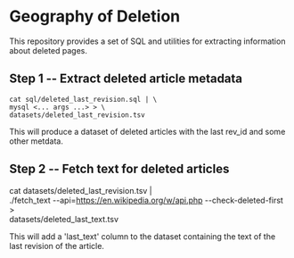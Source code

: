# Geography of Deletion
This repository provides a set of SQL and utilities for extracting information
about deleted pages.

## Step 1 -- Extract deleted article metadata

    cat sql/deleted_last_revision.sql | \
    mysql <... args ...> > \
    datasets/deleted_last_revision.tsv

This will produce a dataset of deleted articles with the last rev_id and some
other metdata.

## Step 2 -- Fetch text for deleted articles

  cat datasets/deleted_last_revision.tsv | \
  ./fetch_text --api=https://en.wikipedia.org/w/api.php --check-deleted-first > \
  datasets/deleted_last_text.tsv

This will add a 'last_text' column to the dataset containing the text of the
last revision of the article. 
